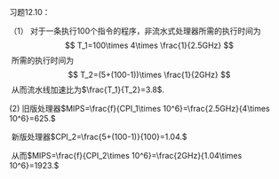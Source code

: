 习题12.10：

（1） 对于一条执行$100$个指令的程序，非流水式处理器所需的执行时间为
$$
T_1=100\times 4\times \frac{1}{2.5GHz}
$$
​	所需的执行时间为
$$
T_2=(5+(100-1))\times \frac{1}{2GHz}
$$
​	从而流水线加速比为$\frac{T_1}{T_2}=3.8​$.

(2)	旧版处理器$MIPS=\frac{f}{CPI_1\times 10^6}=\frac{2.5GHz}{4\times 10^6}=625.​$

​	新版处理器$CPI_2=\frac{5+(100-1)}{100}=1.04.​$

​	从而$MIPS=\frac{f}{CPI_2\times 10^6}=\frac{2GHz}{1.04\times 10^6}=1923.$